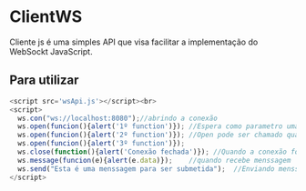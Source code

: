 # ClientWS
Cliente js é uma simples API que visa facilitar a implementação do WebSockt JavaScript.

## Para utilizar
```js
<script src='wsApi.js'></script><br>
<script>
  ws.con("ws://localhost:8080");//abrindo a conexão
  ws.open(funcion(){alert('1º function')}); //Espera como parametro uma function de callback
  ws.open(funcion(){alert('2º function')}); //Open pode ser chamado quantas vezes for necessário
  ws.open(funcion(){alert('3º function')});
  ws.close(function(){alert('Conexão fechada')}); //Quando a conexão for fechada
  ws.message(funcion(e){alert(e.data)});    //quando recebe menssagem
  ws.send("Esta é uma menssagem para ser submetida");  //Enviando menssagem
</script>
```

